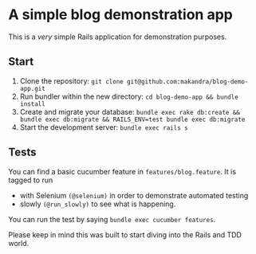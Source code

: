 A simple blog demonstration app
===============================

This is a *very* simple Rails application for demonstration purposes.

Start
------
1. Clone the repository: `git clone git@github.com:makandra/blog-demo-app.git`
2. Run bundler within the new directory: `cd blog-demo-app && bundle install`
2. Create and migrate your database: `bundle exec rake db:create && bundle exec db:migrate && RAILS_ENV=test bundle exec db:migrate`
3. Start the development server: `bundle exec rails s`

Tests
-----
You can find a basic cucumber feature in `features/blog.feature`.
It is tagged to run

- with Selenium `(@selenium)` in order to demonstrate automated testing
- slowly `(@run_slowly)` to see what is happening.

You can run the test by saying `bundle exec cucumber features`.

Please keep in mind this was built to start diving into the Rails and TDD world.
